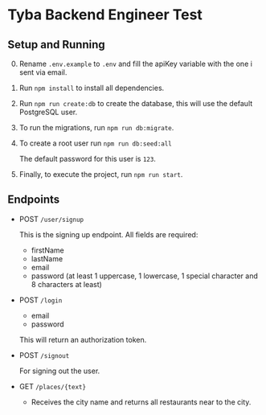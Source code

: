 # Tyba Backend Engineer Test

## Setup and Running
0. Rename `.env.example` to `.env` and fill the apiKey variable with the one i sent via email.
1. Run `npm install` to install all dependencies.
2. Run `npm run create:db` to create the database, this will use the default PostgreSQL user.
3. To run the migrations, run `npm run db:migrate`.
4. To create a root user run `npm run db:seed:all`

   The default password for this user is `123`.

5. Finally, to execute the project, run `npm run start`.

## Endpoints

* POST `/user/signup`

    This is the signing up endpoint. 
    All fields are
required:
    * firstName
    * lastName
    * email
    * password (at least 1 uppercase, 1 lowercase, 1 special character and 8 characters at least)

* POST `/login`
    * email
    * password

    This will return an authorization token.
* POST `/signout`

    For signing out the user.

* GET `/places/{text}`

    * Receives the city name and returns all restaurants near to the city.